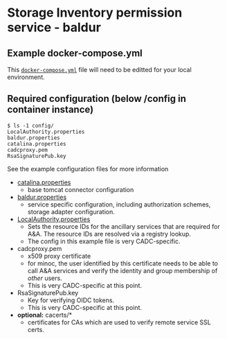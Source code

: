 # Storage Inventory permission service - baldur

## Example docker-compose.yml
This [`docker-compose.yml`](docker-compose.yml) file will need to be editted for your local environment.




## Required configuration (below /config in container instance)

```
$ ls -1 config/
LocalAuthority.properties
baldur.properties
catalina.properties
cadcproxy.pem
RsaSignaturePub.key
```

See the example configuration files for more information
- [catalina.properties](config/catalina.properties)
  - base tomcat connector configuration
- [baldur.properties](config/baldur.properties)
  - service specific configuration, including authorization schemes, storage adapter configuration.
- [LocalAuthority.properties](config/LocalAuthority.properties)
  - Sets the resource IDs for the ancillary services that are required for A&A.  The resource IDs are resolved via a registry lookup.
  - The config in this example file is very CADC-specific.
- cadcproxy.pem
  - x509 proxy certificate
  - for minoc, the user identified by this certificate needs to be able to call A&A services and verify the identity and group membership of _other_ users. 
  - This is very CADC-specific at this point.
- RsaSignaturePub.key
  - Key for verifying OIDC tokens.  
  - This is very CADC-specific at this point.
- **optional:** cacerts/*
  - certificates for CAs which are used to verify remote service SSL certs. 




